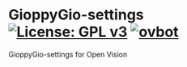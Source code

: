 GioppyGio-settings [![License: GPL v3](https://img.shields.io/badge/License-GPLv3-blue.svg)](https://www.gnu.org/licenses/gpl-3.0) [![ovbot](https://github.com/OpenVisionE2/GioppyGio-settings/actions/workflows/ovbot.yml/badge.svg)](https://github.com/OpenVisionE2/GioppyGio-settings/actions/workflows/ovbot.yml)
==================
GioppyGio-settings for Open Vision
